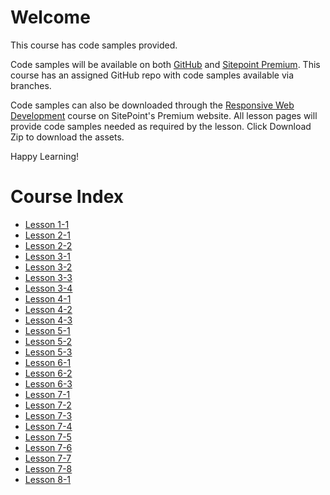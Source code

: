 # Welcome

This course has code samples provided.

Code samples will be available on both [GitHub](https://github.com/learnable-content/Responsive-Web-Development-Course) and [Sitepoint Premium](https://www.sitepoint.com/premium/). This course has an assigned GitHub repo with code samples available via branches.

Code samples can also be downloaded through the [Responsive Web Development](https://www.sitepoint.com/premium/courses/responsive-web-development-2929) course on SitePoint's Premium website. All lesson pages will provide code samples needed as required by the lesson. Click Download Zip to download the assets.


Happy Learning!


# Course Index

* [Lesson 1-1](Responsive_Web_Development_handouts/lesson1-1.md)
* [Lesson 2-1](Responsive_Web_Development_handouts/lesson2-1.md)
* [Lesson 2-2](Responsive_Web_Development_handouts/lesson2-2.md)
* [Lesson 3-1](Responsive_Web_Development_handouts/lesson3-1.md)
* [Lesson 3-2](Responsive_Web_Development_handouts/lesson3-2.md)
* [Lesson 3-3](Responsive_Web_Development_handouts/lesson3-3.md)
* [Lesson 3-4](Responsive_Web_Development_handouts/lesson3-4.md)
* [Lesson 4-1](Responsive_Web_Development_handouts/lesson4-1.md)
* [Lesson 4-2](Responsive_Web_Development_handouts/lesson4-2.md)
* [Lesson 4-3](Responsive_Web_Development_handouts/lesson4-3.md)
* [Lesson 5-1](Responsive_Web_Development_handouts/lesson5-1.md)
* [Lesson 5-2](Responsive_Web_Development_handouts/lesson5-2.md)
* [Lesson 5-3](Responsive_Web_Development_handouts/lesson5-3.md)
* [Lesson 6-1](Responsive_Web_Development_handouts/lesson6-1.md)
* [Lesson 6-2](Responsive_Web_Development_handouts/lesson6-2.md)
* [Lesson 6-3](Responsive_Web_Development_handouts/lesson6-3.md)
* [Lesson 7-1](Responsive_Web_Development_handouts/lesson7-1.md)
* [Lesson 7-2](Responsive_Web_Development_handouts/lesson7-2.md)
* [Lesson 7-3](Responsive_Web_Development_handouts/lesson7-3.md)
* [Lesson 7-4](Responsive_Web_Development_handouts/lesson7-4.md)
* [Lesson 7-5](Responsive_Web_Development_handouts/lesson7-5.md)
* [Lesson 7-6](Responsive_Web_Development_handouts/lesson7-6.md)
* [Lesson 7-7](Responsive_Web_Development_handouts/lesson7-7.md)
* [Lesson 7-8](Responsive_Web_Development_handouts/lesson7-8.md)
* [Lesson 8-1](Responsive_Web_Development_handouts/lesson8-1.md)
